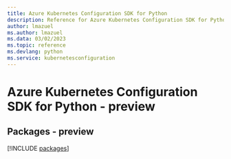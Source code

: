 ```yaml
---
title: Azure Kubernetes Configuration SDK for Python
description: Reference for Azure Kubernetes Configuration SDK for Python
author: lmazuel
ms.author: lmazuel
ms.data: 03/02/2023
ms.topic: reference
ms.devlang: python
ms.service: kubernetesconfiguration
---
```

# Azure Kubernetes Configuration SDK for Python - preview
## Packages - preview
[!INCLUDE [packages](kubernetes-configuration-index.md)]